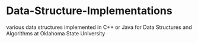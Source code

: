 # Data-Structure-Implementations
various data structures implemented in C++ or Java for Data Structures and Algorithms at Oklahoma State University
